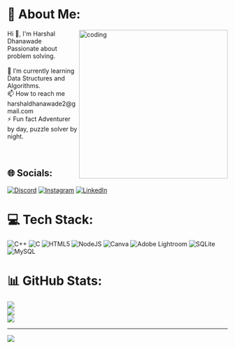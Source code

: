 

# 💫 About Me:
<img align="right" alt = "coding" width = "340" src = "https://imgs.search.brave.com/11DWmFu-wB27zXlC92RMaKEh4KfeVHnsvgzvxuQRMz8/rs:fit:860:0:0:0/g:ce/aHR0cHM6Ly9naWZk/Yi5jb20vaW1hZ2Vz/L2hpZ2gvYW5pbWF0/ZWQtbWFuLWNvbXB1/dGVyLWNvZGluZy1u/YWU2bWVjMzc4bHNn/MWkzLmdpZg.gif" >
Hi 👋, I'm Harshal Dhanawade
<br>Passionate about problem solving.<br><br>🌱 I’m currently learning Data Structures and Algorithms.<br>📫 How to reach me harshaldhanawade2@gmail.com<br>⚡ Fun fact Adventurer by day, puzzle solver by night.<br><br><br>

## 🌐 Socials:
[![Discord](https://img.shields.io/badge/Discord-%237289DA.svg?logo=discord&logoColor=white)](https://discord.gg/https://discordapp.com/users/557181387116118034) [![Instagram](https://img.shields.io/badge/Instagram-%23E4405F.svg?logo=Instagram&logoColor=white)](https://instagram.com/harshal__03) [![LinkedIn](https://img.shields.io/badge/LinkedIn-%230077B5.svg?logo=linkedin&logoColor=white)](https://linkedin.com/in/https://www.linkedin.com/in/harshal-dhanawade-95699831a) 

# 💻 Tech Stack:
![C++](https://img.shields.io/badge/c++-%2300599C.svg?style=flat&logo=c%2B%2B&logoColor=white) ![C](https://img.shields.io/badge/c-%2300599C.svg?style=flat&logo=c&logoColor=white) ![HTML5](https://img.shields.io/badge/html5-%23E34F26.svg?style=flat&logo=html5&logoColor=white) ![NodeJS](https://img.shields.io/badge/node.js-6DA55F?style=flat&logo=node.js&logoColor=white) ![Canva](https://img.shields.io/badge/Canva-%2300C4CC.svg?style=flat&logo=Canva&logoColor=white) ![Adobe Lightroom](https://img.shields.io/badge/Adobe%20Lightroom-31A8FF.svg?style=flat&logo=Adobe%20Lightroom&logoColor=white) ![SQLite](https://img.shields.io/badge/sqlite-%2307405e.svg?style=flat&logo=sqlite&logoColor=white) ![MySQL](https://img.shields.io/badge/mysql-4479A1.svg?style=flat&logo=mysql&logoColor=white)
# 📊 GitHub Stats:
![](https://github-readme-stats.vercel.app/api?username=Harshal-SD&theme=react&hide_border=false&include_all_commits=false&count_private=true)<br/>
![](https://github-readme-streak-stats.herokuapp.com/?user=Harshal-SD&theme=react&hide_border=false)<br/>
![](https://github-readme-stats.vercel.app/api/top-langs/?username=Harshal-SD&theme=react&hide_border=false&include_all_commits=false&count_private=true&layout=compact)

---
[![](https://visitcount.itsvg.in/api?id=Harshal-SD&icon=0&color=13)](https://visitcount.itsvg.in)

<!-- Proudly created with GPRM ( https://gprm.itsvg.in ) -->
